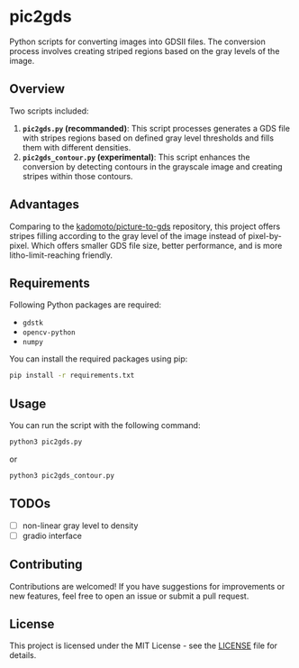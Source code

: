 # pic2gds

Python scripts for converting images into GDSII files. The conversion process involves creating striped regions based on the gray levels of the image.

## Overview

Two scripts included:

1. **`pic2gds.py` (recommanded)**: This script processes generates a GDS file with stripes regions based on defined gray level thresholds and fills them with different densities.
2. **`pic2gds_contour.py` (experimental)**: This script enhances the conversion by detecting contours in the grayscale image and creating stripes within those contours.

## Advantages

Comparing to the [kadomoto/picture-to-gds](https://github.com/kadomoto/picture-to-gds) repository, this project offers stripes filling according to the gray level of the image instead of pixel-by-pixel. Which offers smaller GDS file size, better performance, and is more litho-limit-reaching friendly.


## Requirements

Following Python packages are required:

- `gdstk`
- `opencv-python`
- `numpy`

You can install the required packages using pip:

```bash
pip install -r requirements.txt
```

## Usage

You can run the script with the following command:

```bash
python3 pic2gds.py
```

or

```bash
python3 pic2gds_contour.py
```

## TODOs

- [ ] non-linear gray level to density
- [ ] gradio interface

## Contributing

Contributions are welcomed! If you have suggestions for improvements or new features, feel free to open an issue or submit a pull request.


## License

This project is licensed under the MIT License - see the [LICENSE](LICENSE) file for details.


